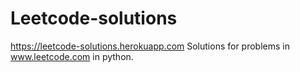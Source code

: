 # Leetcode-solutions
https://leetcode-solutions.herokuapp.com Solutions for problems in www.leetcode.com in python.
